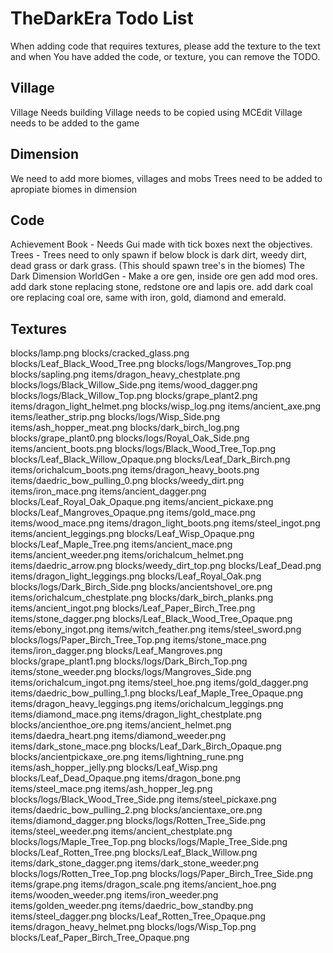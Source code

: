 # TheDarkEra Todo List
When adding code that requires textures, please add the texture to the text and when You have added the code, or texture, you can remove the TODO.

## Village
Village Needs building
Village needs to be copied using MCEdit
Village needs to be added to the game

## Dimension
We need to add more biomes, villages and mobs
Trees need to be added to apropiate biomes in dimension

## Code
Achievement Book - Needs Gui made with tick boxes next the objectives.
Trees - Trees need to only spawn if below block is dark dirt, weedy dirt, dead grass or dark grass. (This should spawn tree's in the biomes)
The Dark Dimension WorldGen - Make a ore gen, inside ore gen add mod ores. add dark stone replacing stone, redstone ore and lapis ore. add dark coal ore replacing coal ore, same with iron, gold, diamond and emerald.

## Textures
blocks/lamp.png
blocks/cracked_glass.png
blocks/Leaf_Black_Wood_Tree.png
blocks/logs/Mangroves_Top.png
blocks/sapling.png
items/dragon_heavy_chestplate.png
blocks/logs/Black_Willow_Side.png
items/wood_dagger.png
blocks/logs/Black_Willow_Top.png
blocks/grape_plant2.png
items/dragon_light_helmet.png
blocks/wisp_log.png
items/ancient_axe.png
items/leather_strip.png
blocks/logs/Wisp_Side.png
items/ash_hopper_meat.png
blocks/dark_birch_log.png
blocks/grape_plant0.png
blocks/logs/Royal_Oak_Side.png
items/ancient_boots.png
blocks/logs/Black_Wood_Tree_Top.png
blocks/Leaf_Black_Willow_Opaque.png
blocks/Leaf_Dark_Birch.png
items/orichalcum_boots.png
items/dragon_heavy_boots.png
items/daedric_bow_pulling_0.png
blocks/weedy_dirt.png
items/iron_mace.png
items/ancient_dagger.png
blocks/Leaf_Royal_Oak_Opaque.png
items/ancient_pickaxe.png
blocks/Leaf_Mangroves_Opaque.png
items/gold_mace.png
items/wood_mace.png
items/dragon_light_boots.png
items/steel_ingot.png
items/ancient_leggings.png
blocks/Leaf_Wisp_Opaque.png
blocks/Leaf_Maple_Tree.png
items/ancient_mace.png
items/ancient_weeder.png
items/orichalcum_helmet.png
items/daedric_arrow.png
blocks/weedy_dirt_top.png
blocks/Leaf_Dead.png
items/dragon_light_leggings.png
blocks/Leaf_Royal_Oak.png
blocks/logs/Dark_Birch_Side.png
blocks/ancientshovel_ore.png
items/orichalcum_chestplate.png
blocks/dark_birch_planks.png
items/ancient_ingot.png
blocks/Leaf_Paper_Birch_Tree.png
items/stone_dagger.png
blocks/Leaf_Black_Wood_Tree_Opaque.png
items/ebony_ingot.png
items/witch_feather.png
items/steel_sword.png
blocks/logs/Paper_Birch_Tree_Top.png
items/stone_mace.png
items/iron_dagger.png
blocks/Leaf_Mangroves.png
blocks/grape_plant1.png
blocks/logs/Dark_Birch_Top.png
items/stone_weeder.png
blocks/logs/Mangroves_Side.png
items/orichalcum_ingot.png
items/steel_hoe.png
items/gold_dagger.png
items/daedric_bow_pulling_1.png
blocks/Leaf_Maple_Tree_Opaque.png
items/dragon_heavy_leggings.png
items/orichalcum_leggings.png
items/diamond_mace.png
items/dragon_light_chestplate.png
blocks/ancienthoe_ore.png
items/ancient_helmet.png
items/daedra_heart.png
items/diamond_weeder.png
items/dark_stone_mace.png
blocks/Leaf_Dark_Birch_Opaque.png
blocks/ancientpickaxe_ore.png
items/lightning_rune.png
items/ash_hopper_jelly.png
blocks/Leaf_Wisp.png
blocks/Leaf_Dead_Opaque.png
items/dragon_bone.png
items/steel_mace.png
items/ash_hopper_leg.png
blocks/logs/Black_Wood_Tree_Side.png
items/steel_pickaxe.png
items/daedric_bow_pulling_2.png
blocks/ancientaxe_ore.png
items/diamond_dagger.png
blocks/logs/Rotten_Tree_Side.png
items/steel_weeder.png
items/ancient_chestplate.png
blocks/logs/Maple_Tree_Top.png
blocks/logs/Maple_Tree_Side.png
blocks/Leaf_Rotten_Tree.png
blocks/Leaf_Black_Willow.png
items/dark_stone_dagger.png
items/dark_stone_weeder.png
blocks/logs/Rotten_Tree_Top.png
blocks/logs/Paper_Birch_Tree_Side.png
items/grape.png
items/dragon_scale.png
items/ancient_hoe.png
items/wooden_weeder.png
items/iron_weeder.png
items/golden_weeder.png
items/daedric_bow_standby.png
items/steel_dagger.png
blocks/Leaf_Rotten_Tree_Opaque.png
items/dragon_heavy_helmet.png
blocks/logs/Wisp_Top.png
blocks/Leaf_Paper_Birch_Tree_Opaque.png
